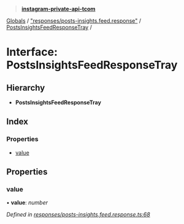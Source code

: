 > **[instagram-private-api-tcom](../README.md)**

[Globals](../README.md) / ["responses/posts-insights.feed.response"](../modules/_responses_posts_insights_feed_response_.md) / [PostsInsightsFeedResponseTray](_responses_posts_insights_feed_response_.postsinsightsfeedresponsetray.md) /

# Interface: PostsInsightsFeedResponseTray

## Hierarchy

* **PostsInsightsFeedResponseTray**

## Index

### Properties

* [value](_responses_posts_insights_feed_response_.postsinsightsfeedresponsetray.md#value)

## Properties

###  value

• **value**: *number*

*Defined in [responses/posts-insights.feed.response.ts:68](https://github.com/cuonglnhust/instagram-private-api-tcom/blob/3e16058/src/responses/posts-insights.feed.response.ts#L68)*